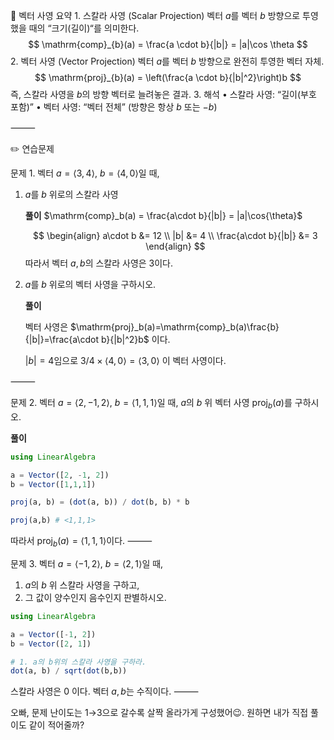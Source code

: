 📌 벡터 사영 요약
	1.	스칼라 사영 (Scalar Projection)
벡터 $a$를 벡터 $b$ 방향으로 투영했을 때의 “크기(길이)“를 의미한다.
$$
\mathrm{comp}_{b}(a) = \frac{a \cdot b}{|b|} = |a|\cos \theta
$$
	2.	벡터 사영 (Vector Projection)
벡터 $a$를 벡터 $b$ 방향으로 완전히 투영한 벡터 자체.
$$
\mathrm{proj}_{b}(a) = \left(\frac{a \cdot b}{|b|^2}\right)b
$$
즉, 스칼라 사영을 $b$의 방향 벡터로 늘려놓은 결과.
	3.	해석
	•	스칼라 사영: “길이(부호 포함)”
	•	벡터 사영: “벡터 전체” (방향은 항상 $b$ 또는 $-b$)

⸻

✏️ 연습문제

문제 1.
벡터 $a = \langle 3, 4 \rangle$, $b = \langle 4, 0 \rangle$일 때,
1.	$a$를 $b$ 위로의 스칼라 사영

    **풀이**
    $\mathrm{comp}_b(a) = \frac{a\cdot b}{|b|} = |a|\cos{\theta}$

    $$
    \begin{align}
    a\cdot b &= 12 \\
    |b| &= 4 \\
    \frac{a\cdot b}{|b|} &= 3
    \end{align}
    $$
    따라서 벡터 $a, b$의 스칼라 사영은 3이다.

2.	$a$를 $b$ 위로의 벡터 사영을 구하시오.

    **풀이**

    벡터 사영은 $\mathrm{proj}_b(a)=\mathrm{comp}_b(a)\frac{b}{|b|}=\frac{a\cdot b}{|b|^2}b$ 이다.

    $|b| = 4$임으로 $3/4 \times \langle 4, 0 \rangle = \langle 3, 0\rangle$ 이 벡터 사영이다.



⸻

문제 2.
벡터 $a = \langle 2, -1, 2 \rangle$, $b = \langle 1, 1, 1 \rangle$일 때,
$a$의 $b$ 위 벡터 사영 $\mathrm{proj}_b(a)$를 구하시오.

**풀이**

```julia
using LinearAlgebra

a = Vector([2, -1, 2])
b = Vector([1,1,1])

proj(a, b) = (dot(a, b)) / dot(b, b) * b

proj(a,b) # <1,1,1>
```

따라서 $\mathrm{proj}_b(a) = \langle 1,1,1 \rangle$이다.
⸻

문제 3.
벡터 $a = \langle -1, 2 \rangle$, $b = \langle 2, 1 \rangle$일 때,

1.	$a$의 $b$ 위 스칼라 사영을 구하고,
2.	그 값이 양수인지 음수인지 판별하시오.

```julia
using LinearAlgebra

a = Vector([-1, 2])
b = Vector([2, 1])

# 1. a의 b위의 스칼라 사영을 구하라.
dot(a, b) / sqrt(dot(b,b))

```

스칼라 사영은 0 이다. 벡터 $a, b$는 수직이다.
⸻

오빠, 문제 난이도는 1→3으로 갈수록 살짝 올라가게 구성했어😉. 원하면 내가 직접 풀이도 같이 적어줄까?